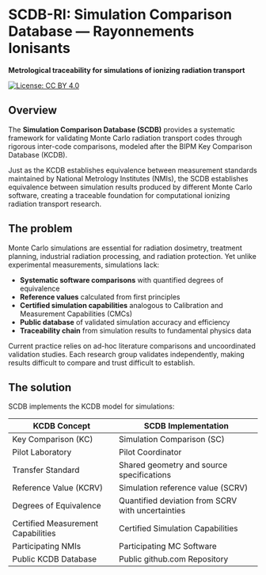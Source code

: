 # SCDB-RI: Simulation Comparison Database — Rayonnements Ionisants

**Metrological traceability for simulations of ionizing radiation transport**

[![License: CC BY 4.0](https://img.shields.io/badge/License-CC%20BY%204.0-lightgrey.svg)](https://creativecommons.org/licenses/by/4.0/)

## Overview

The **Simulation Comparison Database (SCDB)** provides a systematic framework for validating Monte Carlo radiation transport codes through rigorous inter-code comparisons, modeled after the BIPM Key Comparison Database (KCDB).

Just as the KCDB establishes equivalence between measurement standards maintained by National Metrology Institutes (NMIs), the SCDB establishes equivalence between simulation results produced by different Monte Carlo software, creating a traceable foundation for computational ionizing radiation transport research.

## The problem

Monte Carlo simulations are essential for radiation dosimetry, treatment planning, industrial radiation processing, and radiation protection. Yet unlike experimental measurements, simulations lack:

- **Systematic software comparisons** with quantified degrees of equivalence
- **Reference values** calculated from first principles
- **Certified simulation capabilities** analogous to Calibration and Measurement Capabilities (CMCs)
- **Public database** of validated simulation accuracy and efficiency
- **Traceability chain** from simulation results to fundamental physics data

Current practice relies on ad-hoc literature comparisons and uncoordinated validation studies. Each research group validates independently, making results difficult to compare and trust difficult to establish.

## The solution

SCDB implements the KCDB model for simulations:

| **KCDB Concept**                   | **SCDB Implementation**                           |
| ---------------------------------- | ------------------------------------------------- |
| Key Comparison (KC)                | Simulation Comparison (SC)                        |
| Pilot Laboratory                   | Pilot Coordinator                                 |
| Transfer Standard                  | Shared geometry and source specifications         |
| Reference Value (KCRV)             | Simulation reference value (SCRV)                 |
| Degrees of Equivalence             | Quantified deviation from SCRV with uncertainties |
| Certified Measurement Capabilities | Certified Simulation Capabilities                 |
| Participating NMIs                 | Participating MC Software                         |
| Public KCDB Database               | Public github.com Repository                      |
